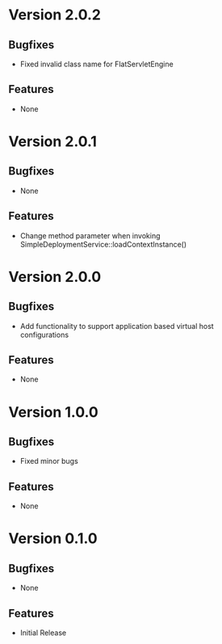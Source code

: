 # Version 2.0.2

## Bugfixes

* Fixed invalid class name for FlatServletEngine

## Features

* None

# Version 2.0.1

## Bugfixes

* None

## Features

* Change method parameter when invoking SimpleDeploymentService::loadContextInstance()

# Version 2.0.0

## Bugfixes

* Add functionality to support application based virtual host configurations

## Features

* None

# Version 1.0.0

## Bugfixes

* Fixed minor bugs

## Features

* None

# Version 0.1.0

## Bugfixes

* None

## Features

* Initial Release
